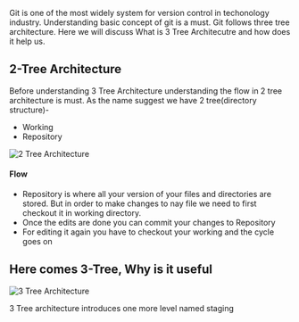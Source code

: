 Git is one of the most widely system for version control in techonology industry. Understanding basic concept of git is a must. Git follows three tree architecture. Here we will discuss What is 3 Tree Architecutre and how does it help us.
## 2-Tree Architecture
Before understanding 3 Tree Architecture understanding the flow in 2 tree architecture is must. As the name suggest we have 2 tree(directory structure)-
- Working 
- Repository 

![2 Tree Architecture](https://github.com/stgstg27/stgstg27.github.io/blob/master/images/introduction-to-git-and-github-16-638.jpg)

#### Flow
- Repository is where all your version of your files and directories are stored. But in order to make changes to nay file we need to first checkout it in working directory.
- Once the edits are done you can commit your changes to Repository
- For editing it again you have to checkout your working and the cycle goes on

## Here comes 3-Tree, Why is it useful

![3 Tree Architecture](https://github.com/stgstg27/stgstg27.github.io/blob/master/images/three-tree-commit.png)

3 Tree architecture introduces one more level named staging
